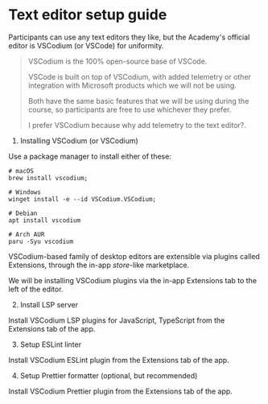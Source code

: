# Text editor setup guide

Participants can use any text editors they like,
but the Academy's official editor is VSCodium
(or VSCode) for uniformity.

> VSCodium is the 100% open-source base of VSCode.
>
> VSCode is built on top of VSCodium, with added
> telemetry or other integration with Microsoft
> products which we will not be using.
>
> Both have the same basic features that we
> will be using during the course, so participants
> are free to use whichever they prefer.
>
> I prefer VSCodium because why add telemetry
> to the text editor?.

1. Installing VSCodium (or VSCodium)

Use a package manager to install either of
these:

```shell
# macOS
brew install vscodium;

# Windows
winget install -e --id VSCodium.VSCodium;

# Debian
apt install vscodium

# Arch AUR
paru -Syu vscodium
```

VSCodium-based family of desktop editors are extensible
via plugins called Extensions, through the in-app
_store_-like marketplace.

We will be installing VSCodium plugins via the in-app
Extensions tab to the left of the editor.

2. Install LSP server

Install VSCodium LSP plugins for JavaScript, TypeScript
from the Extensions tab of the app.

3. Setup ESLint linter

Install VSCodium ESLint plugin from the Extensions tab
of the app.

4. Setup Prettier formatter (optional, but recommended)

Install VSCodium Prettier plugin from the Extensions tab
of the app.
